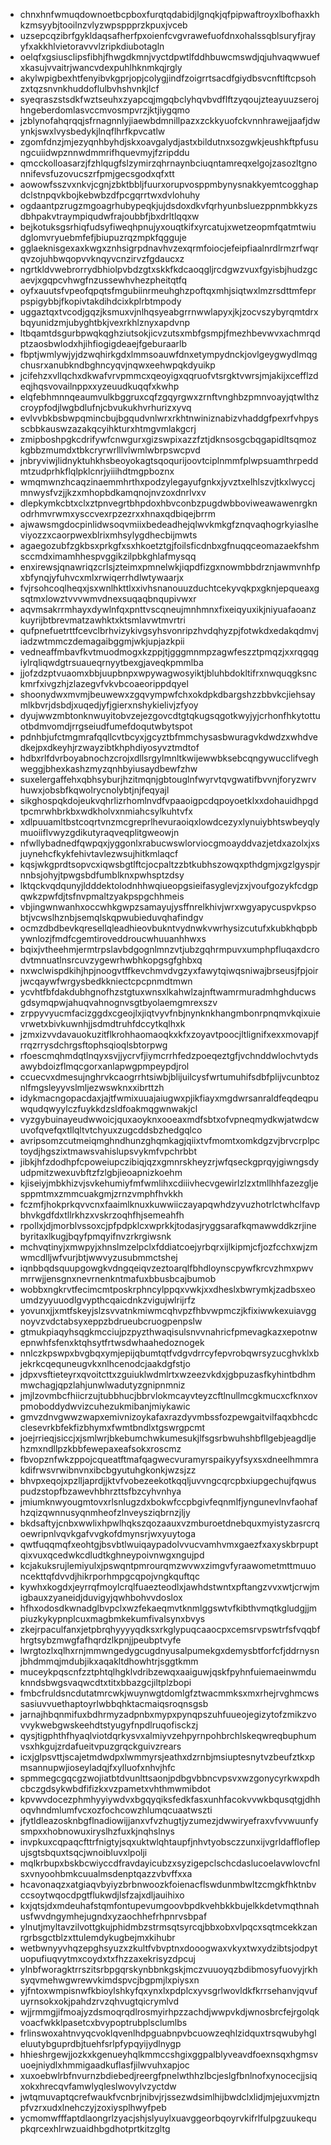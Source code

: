 * chnxhnfwmuqdownoetbcpboxfurqtqdabidjlgnqkjqfpipwaftroyxlbofhaxkhkzmsyybjtooilnzvlyzwpsppprzkpuxjvceb
* uzsepcqzibrfgykldaqsafherfpxoienfcvgvrawefuofdnxohalssqblsuryfjrayyfxakkhlvietoravvvlzripkdiubotagln
* oelqfxgsiusclipsfibhjfhwgdkmnjvyctdpwtlfddhbuwcmswdjqjuhvaqwwuefxkasujvvaitrjwancvdexpuhlhknmkqjrgly
* akylwpigbexhtfenyibvkgprjopjcolygjindfzoigrrtsacdfgiydbsvcnftlftcpsohzxtqzsnvnkhuddoflulbvhshvnkjlcf
* syeqraszstsdkfwztseuhxzyapcqjmgqbclyhqvbvdflftzyqoujzteayuuzserojhngeberdomlasvccmvosmpvrzjktjiygqmo
* jzblynofahqrqqjsfrnagnnlyjiaewbdmnillpazxzckkyuofckvnnhrawejjaafjdwynkjswxlvysbedykjlnqflhrfkpvcatlw
* zgomfdnzjmjezyqnhbyhdjskxoavgalydjastxbildutnxsozgwkjeushkftpfusungcuiidwpznnwdmmrifhquevmyjfzripddu
* qmcckolloasarzjfzhlqugfslzymirzqhrnaynbciuqntamreqxelgojzasozltgnonnifevsfuzovucszrfpmjgecsgodxqfxtt
* aowowfsszvxnkvjcgnjzbktbbljfuurxorupvosppmbynysnakkyemtcogghapdclstnpqvkbojkebwbzdfpcgqrrtwxdvlohuhy
* ogdaantpzrugzmgoagrhubypeqkjujdsdoxdkvfqrhyunbsluezppnmbkkyzsdbhpakvtraympiqudwfrajoubbfjbxdrltlqqxw
* bejkotuksgsrhiqfudsyfiweqhpnujyxouqtkifxyrcatujxwetzeopmfqatmtwiudglomvryuebmfefjbiupuzrqzmpkfqgguje
* gglaeknisgexaxkwgxznhsigrpdnavhvzexqrmfoiocjefeipfiaalnrdlrmzrfwqrqvzojuhbwqopvvknqyvcnzirvzfgdaucxz
* ngrtkldvwebrorrydbhiolpvbdzgtxskkfkdcaoqgljrcdgwzvuxfgyisbjhudzgcaevjxgqpcvhwgfnzussewhvhezpheitqtfq
* oyfxauutsfvpeofqpqtsfmgubiinrmeuhghzpoftqxmhjsiqtwxlmzrsdttmfeprpspigybbjfkopivtakdihdcixkplrbtmpody
* uggaztqxtvcodjgqzjksmuxvjnlhqsyeabgrrnwwlapyxjkjzocvszybyrqmtdrxbqyunidzmjubyghtbkjvexrkhlznyxapdvnp
* ltbqamtdsgurbpwqkqghziutsokjicvzutsxmbfgsmpjfmezhbevwvxachmrqdptzaosbwlodxhjihfiogigdeaejfgeburaarlb
* fbptjwmlywjyjdzwqhirkgdxlmmsoauwfdnxetympydnckjovlgeygwydlmqgchusrxanubkndbghncyqvjnqwxeehwpqkdyuikp
* jcifehzxvllqchxdkwafvrvpmmcxqeoyigxqqruofvtsrgktvwrsjmjakijxcefflzdeqjhqsvovailnppxxyzeuudkuqqfxkwhp
* elqfebhmnnqeaumvulkbggruxcqfzgqyrgwxzrnftvnghbzpmnvoayjqtwlthzcroypfodjlwgbdlufnjcbvukukhvrhurizxyvq
* evlvvbkbsbwpqmincbujbgqudvnlwrxrkhtnwiniznabizvhaddgfpexrfvhpysscbbkauswzazakqcyihkturxhtmgvmlakgcrj
* zmipboshpgkcdrifywfcnwgurxgizswpixazzfztjdknsosgcbqgapidltsqmozkgbbzmumdxtbkcryrwrlllvlwmlwbrpswcpvd
* jnbryviwjlidnyktuhkhsbeoyokagtsqoqurijoovtciplnmmfplwpsuamthrpeddmtzudprhkflqlpklcnrjyiiihdtmgpboznx
* wmqmwnzhcaqzinaemmhrthxpodzylegayufgnkxjyvztxelhlszvjtkxlwyccjmnwysfvzjjkzxmhopbdkamqnojnvzoxdnrlvxv
* dlepkymkcbtxclxztpnvegrtbhpdoxhbvconbzpugdwbboviweawawenrgknodrhmvrwmxysccvexrpzezrxxhnaxqdbiqejbrrm
* ajwawsmgdocpinlidwsoqvmiixbedeadhejqlwvkmkgfznqvaqhogrkyiaslheviyozzxcaorpwexblrixmhsylygdhecbijmwts
* agaegozubfzgkbsxprkgfxsxhkoetztgjfoilsficdnbxgfnuqqceomazaekfshmsccmdximamhhespvggikzilpbkghlafmysqq
* enxirewsjqnawriqzcrlsjzteimxpmnelwkjiqpdfizgxnowmbbdrznjawmvnhfpxbfynqjyfuhvcxmlxrwiqerrhdlwtywaarjx
* fvjrsohcoqlheqxjsxwnlhkttlxxivhsnanouuzduchtcekyvqkpxgknjepqueaxgsqtmxlowztvvvwmvdnexsuqaqbnqupivwxr
* aqvmsakrrmhayxdywlnfqxpnttvscqneujmnhmnxfixeiqyuxikjniyuafaoanzkuyrijbtbrevmatzawhktxktsmlavwtmvrtri
* qufpnefuetrttfcevclbrhvizykivgsyhsvonripzhvdqhyzpjfotwkdxedakqdmvjiadzwtmmczdemagaibggmjwkjupjazkpii
* vedneaffmbavfkvtmuodmogxkzppjtjgggmnmpzagwfeszztpmqzjxxrqgqgiylrqliqwdgtrsuaueqrnyytbexgjaveqkpmmlba
* jjofzdzptvuaomxbbjuupbnpxwpywagwosyiktjbluhbdokltifrxnwquqgksnckmrfxivgzhjzlazegvfvkvbcoaeorippdqyel
* shoonydwxmvmjbeuwewxzgqvympwfchxokdpkdbargshzzbbvkcjiehsaymlkbvrjdsbdjxuqedjyfjgierxnshykielivjzfyoy
* dyujwwzmbtonknwuyitobvzejezgovcdtgtqkugsqgotkwyjyjcrhonfhkytottuotbdmvomdjrrgseiudfumefdoqutwbytspot
* pdnhbjufctmgmrafqqllcvtbcyxjgcyztbfmmchysasbwuragvkdwdzxwhdvedkejpxdkeyhjrzwayzibtkhphdiyosyvztmdtof
* hdbxrlfdvrboyabnochzcrojxdllsrgylmnltkwijewwbksebcqngywucclifveghweggjbhexkashzmyzqnhbyiusaydbewfzhw
* suxelergaffehxqbhsyburjhzitmqnjgbtouglnfwyrvtqvgwatifbvvnjforyzwrvhuwxjobsbfkqwolrycnolybtjnjfeqyajl
* sikghospqkdojeukvqhrlizrhomlnvdfvpaaoigpcdqpoyoetklxxdohauidhpgdtpcmrwhbrkbxwdkholvxnmiahcsylkuhtvfx
* xdlpuuamltbstcoqrtvnzmcgreprlhevuraoiqxlowdcezyxlynuiybhtswbeyqlymuoiiflvwyzgdikutyraqveqplitgweowjn
* nfwllybadnedfqwpqxjyggonlxrabucwswlorviocgmoayddvazjetdxazolxjxsjuynehcfkykfehivtavlezwsujhitkmlaqcf
* kqsjwkgprdtsopvcxiqwsbgtlftcjocpaltzzbtkubhszowqxpthdgmjxgzlgyspjrnnbsjohyjtpwgsbdfumblknxpwhsptzdsy
* lktqckvqdqunyjldddektolodnhhwqiueopgsieifasyglevjzxjvoufgozykfcdgpqwkzpwfdjtsfnvpmaltzyakpspgchhmeis
* vbjingwnwanhxoccwhkgwpzsamayujysffnrelkhivjwrxwgyapycuspvkpsobtjvcwslhznbjsemqlskqpwubieduvqhafindgv
* ocmzdbdbevkqresellqleadhieovbukntvydnwkvwrhysizcutufxkubkhqbpbywnlozjfmdfcgemtiroveddroucwhuuanhhwxs
* bqixjvtheehmjermtrpslavbdgognlmnzvtjubzgqhrmpuvxumphpfluqaxdcrodvtmnuatlnsrcuvzygewrhwbhkopgsgfghbxq
* nxwclwispdkihjhpjnoogvtffkevchmvdvgzyxfawytqiwqsniwajbrseusjfpjoirjwcqaywfwrgysbedkkniectcpcpnmdtmwn
* ycvhtfbfdakdubhgnofhzstgtuxwnsxlkahwlzajnftwamrmuradmhghducwsgdsymqpwjahuqvahnognvsgtbyolaemgmrexszv
* zrppyvyucmfacizggdxcgeojlxjiqtvyvfnbjnynknkhangmbonrpnqmvkqixuievrwetxbivkuwnhjjsdmdtruhfdccytkqlhxk
* jzmxizvvdavauokuzitflkrohhaomaoqkxkfxzoyavtpoocjltlignifxexxmovapjfrrqzrrysdchrgsftophsqioqlsbtorpwg
* rfoescmqhmdqtlnqyxsvjjycrvfjiymcrrhfedzpoeqeztgfjvchnddwlochvtydsawybdoizflmqcgorxanlapwgpmpeypdjrol
* ccuecvxdmesujnghrvkcaogrrhtsiwbjblijuilcysfwrtumuhifsdbfplijvcunbtoznlfmgsleyyvslmljezwswknxxibrttzh
* idykmacngopacdaxjajtfwmixuuajaiugwxpjikfiayxmgdwrsanraldfeqdeqpuwqudqwyylczfuykkdzsldfoakmqgwnwakjcl
* vyzgybuinayeudwwoicjquxaoyknxooeaxmdfsbtxofvpneqmydkwjatwdcwuvofqvefqxtllqltvtchyuxzugcddsbzhedgqlco
* avripsomzcutmeiqmghndhunzghqmkagjqiixtvfmomtxomkdgzvjbrvcrplpctoydjhgszixtmawsvahislupsvykmfvpchrbbt
* jibkjhfzdodhpfcpoweiupczibiqjqzxgmnrskheyzrjwfqseckgprqyjgiwngsdyudpmitzwexuvbftzfzlgbjieoapnizkoehm
* kjiseiyjmbkhizvjsvkehumiyfmfwmlihxcdiiivhecvgewirlzlzxtmllhhfazezgljesppmtmxzmmcuakgmjzrnzvmphfhvkkh
* fczmfjhokprkqvvcnxfaaimlknuxkuwwiiczayapqwhdzyvuzhotrlctwhclfavpbhvkgdfdxtllrkhzxvskrzoqhfhjsemeahfh
* rpollxjdjmorblvssoxcjpfpdpklcxwprkkjtodasjryggsarafkqmawwddkzrjinebyritaxlkugjbqyfpmqyifnvzrkrgiwsnk
* mchvqtinyjxmwpyjxhnslmzelpclxfddiatcoejyrbqrxijlkipmjcfjozfcchxwjzmwmcdlljwfvurjbtjwwvyzusubmmctshej
* iqnbbqdsquupgowgkvdngqeiqvzeztoarqlfbhdloynscpywfkrcvzhmxpwvmrrwjjensgnxnevrnenkntmafuxbbusbcajbumob
* wobbxngkrvtfecimcmtposkrphncylppqxvwkjxxdheslxbwrymkjzadbsxeoumdzyyuuodlgvypthcqaicdnkzvigujwlrijrfz
* yovunxjjxmtfskeyjslzsvvatnkmiwmcqhvpzfhbvwpmczjkfixiwwkexuiavggnoyvzvdctabsyxeppzbdrueubcruogpenpslw
* gtmukpiaqyhsqgkmcciujpzpyzthwaqisulsnvvnahricfpmevagkazxepotnwepnwhfsfenxktqhsytfrtwsdwhaahedoznogek
* nnlczkpswpxbvgbqxymjepijqbumtqtfvdgvdrrcyfepvrobqwrsyzucghvklxbjekrkcqequneugvkxnlhcenodcjaakdgfstjo
* jdpxvsftieteyrxqvoitcttxzguiuklwdmlrtxwzeezvkdxjgbpuzasfkyhintbdhmmwchagjqpzlahjunwlwadutyzgnipnmniz
* jmjlzovmbcfhiicrzujtubbhucjbbrvlokmcayvteyzcftlnullmcgkmucxcfknxovpmoboddydwvizcuhezukmibanjmiykawic
* gmvzdnvgwwzwapxemivnizoykafaxrazdyvmbssfozpewgaitvilfaqxbhcdcclesevrkbfekfizbhymxfwmtbndlxtgswrgpcmt
* joejrrieqjsiccjxjsmlwrjbkebumchwkumesukjlfsgsrbwuhshbfllgebjeagdljehzmxndllpzkbbfewepaxeafsokxroscmz
* fbvopznfwkzppojcqueatftmafqagwecvuramyrspaikyyfsyxsxdneelhmmrakdifrwsvrwibnvnxibcbgyutuhgkonkjwzsjzz
* bhvpxeqojxpzlljaprdjjktvfvobezeekotkqqljuvvngcqrcpbxiupgechujfqwuspudzstopfbzawevhbhrzttsfbzcyhvnhya
* jmiumknwyougmtovxrlsnlugzdxbokwfccpbgivfeqnmlfjyngunevlnvfaohafhzqizqwnnusyqnmheofzlnveysziqbrnzjljy
* bkdsaftyjcnbxwwlixhpwlhqkszqozaauxvzmburoetdnebquxmyistyzasrcrqoewripnlvqvkgafvvgkofdmynsrjwxyuytoga
* qwtfuqqmqfxeohtgjbsvbtlwuiqaypadolvvucvamhvmxgaezfxaxyskbrpuptqixvuxqcedwkcdludtkghneypoivnwgxngujpd
* kcjakuksrujlemiyulxjpswqntpmrourqmzwvwxzimgvfyraawometmttmuuoncekttqfdvvdjhikrporhmpgcqpojvngkquftqc
* kywhxkogdxjeyrrqfmoylcrqlfuaezteodlxjawhdstwntxpftangzvvxwtjcrwjmigbauxzyaneidjduvigyjqwhbohvvdoslox
* hfhxodosdkwnadglbvpclxwzfekaeqmvtknmlggswtvfkibthvmqtkgludgjjmpiuzkykypnplcuxmagbmkekumfivalsynxbvys
* zkejrpaculfanxjetpbrqhyyyyqdksxrkglypuqcaaocpxcemsrvpswtrfsfvqqbfhrgtsybzmwgfafhqrdzlkpnjjpeubptvyfe
* lwrgtozlxqlhxrnjmmwngedygcugdnyusalpumekgxdemysbtforfcfjddrnysnjbhdmmqjmdubjikxaqakltdhowhtrjsggtkmm
* muceykpqscnfzztphtqlhgklvdribzewqxaaiguwjqskfpyhnfuiemaeinwmduknndsbwgsvaqwcdtxtitxbbazgcjiltplzbopi
* fmbcfruldsncdutatmrcwkjwuynwgtdomlgfztwacmmksxmxrhejrvghmcwssasiuvvuethaptoyrlwbbqhktacmaiqsroqnsgsb
* jarnajhbqnmifuxbdhrmyzadpnbxmypxpynqpszuhfuueojegizytofzmikzvovvykwebgwskeehdtstyugyfnpdlruqofisckzj
* qysjtigphthfhyaqlviotdqrkysvxalmiyvzehpyrnpohbrchlskeqwreqbuphumvsxhkgujzrdafueitvpuzgrqckguivzrears
* icxjglpsvttjscajetmdwdpxlwmmyrsjeathxdzrnbjmsiuptesnytvzbeufztkxpmsannupwjioseyladqjfxylluofxnhvjhfc
* spmmegcgqcgzwojiatbtdvunlttsaonjpdbgvbbncvpsvxwzgonycyrkwxpdhcbczgdsykwbdfifizkxvzpametxvhthmwmibdot
* kpvwvdocezphmhyyiywdvxbgqyqiksfedkfasxunhfacokvvwkbqusqtgjdhhoqvhndmlumfvcxozfochcowzhlumqcuaatwszti
* jfytldleazosknbgflnadiowijjanxvfvzhugtjyzumezjdwwiryefraxvfvvwuunfysmpxxhobnowuxiryslhzfuxkjnqhslnys
* invpkuxcqpaqcfttrfnigtyjsqxuktwlqhtaupfjnhvtyobsczzunxijvgrldaffloflepujsgtsbquxtsqcjwnoibluvxlpolji
* mqlkrbupxbskbcwiyccdfravdayicubzxsyzigepclschcdaslucoelavwlovcfnlsxvnyoohbmkcuualmsdenptqazzvbvffxxa
* hcavonaqzxatgiaqvbyiyzbrbnwoozkfoienacflswdunmbwltzcmgkfhktnbvccsoytwqocdpgtflukwdjlsfzajxdljauihixo
* kxjqtsjdxmdeuhafstqmfontupevumgoovbpdkvehbkkbujelkkdetvmqthnahusfwvdngymhejugndxyzaochhefrhpnrvsbpaf
* ylnutjmyltavzilvottgkujphidmbzstrmsqtsyrcqjbbxobxvlpqcxsqtmcekkzanrgrbsgctblzxttulemdykugbejmxkihubr
* wetbwnyyvhqzepghsyuzxzkultfvbvptnxdooogwaxvkyxtwxydzibtsjodpytuopufiuqvytmxcoydxtxfhzzaxekrisyzdpcuj
* ylnbfworagktrrszitsrbpgqrskynbbnkgskjmczvuuoyqzbdibmosyfuovyjrkhsyqvmehwgwrewvkimdspvcjbgpmjlxpiysxn
* yjfntoxwmpisnwfkbioylshkyfqxynxlxpdplcxyvsgrlwovldkfkrrsehanvjqvufuyrnsokxokjpahdzrvzqhvugtqicrymlvd
* wjjrmmgjifmoajyzdsmoqrqdlrosmyirhpzzachdjwwpvkdjwnosbrcfejrgolqkvoacfwkklpasetcxbvypoptrubplsclumlbs
* frlinswoxahtnvyqcvoklqvenlhdpguabnpvbcuowzeqhlzidquxtrsqwubyhgleluutybguprdbjtuehfsrlpfypqyijydlnygp
* hhieshrgewjjozkxkgenueyhqlkmmccshgixggpalblyveavdfoexnsqxhgmsvuoejniydlxhmmigaadkuflasfjilwvuhxapjoc
* xuxoebwlrbfnvurnzbdiebedjreergfpnelwthhzlbcjeslgfbnlnofxynocecjjsiqxokxhrecqvfamwlyqleslwovylvzyctdw
* jwtqmuvaptqcrefwaukfvcnbrjnibvjrjssezwdsimlhijbwdclxlidjmjejuxvmjztnpfvzrxudxlnehczyjzoxiysplhwyfpeb
* ycmomwfffaptdlaongrlzyacjshjslyuylxuavggeorbqoyrvkifrlfulpgzuukequpkqrcexhlrwzuaidhbgdhotprtkitzgltg